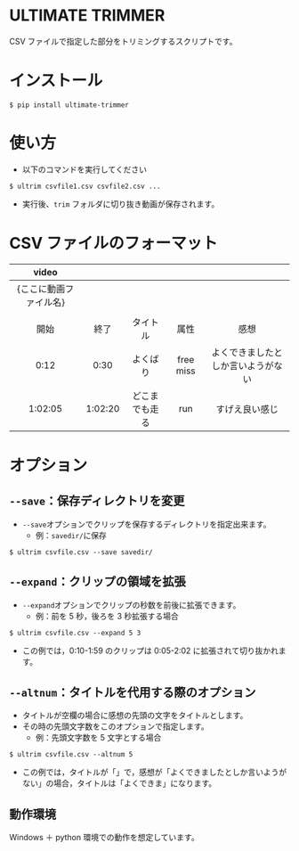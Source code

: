 # ULTIMATE TRIMMER

CSV ファイルで指定した部分をトリミングするスクリプトです。

# インストール
```
$ pip install ultimate-trimmer
```

# 使い方

- 以下のコマンドを実行してください

```
$ ultrim csvfile1.csv csvfile2.csv ...
```

- 実行後、`trim` フォルダに切り抜き動画が保存されます。

# CSV ファイルのフォーマット

|         video          |         |                |           |                                    |
| :--------------------: | :-----: | :------------: | :-------: | :--------------------------------: |
| {ここに動画ファイル名} |         |                |           |                                    |
|                        |         |                |           |                                    |
|          開始          |  終了   |    タイトル    |   属性    |                感想                |
|          0:12          |  0:30   |    よくばり    | free miss | よくできましたとしか言いようがない |
|        1:02:05         | 1:02:20 | どこまでも走る |    run    |           すげえ良い感じ           |

# オプション

## `--save`：保存ディレクトリを変更

- `--save`オプションでクリップを保存するディレクトリを指定出来ます。
  - 例：`savedir/`に保存

```
$ ultrim csvfile.csv --save savedir/
```

## `--expand`：クリップの領域を拡張

- `--expand`オプションでクリップの秒数を前後に拡張できます。
  - 例：前を 5 秒，後ろを 3 秒拡張する場合

```
$ ultrim csvfile.csv --expand 5 3
```

- この例では，0:10-1:59 のクリップは 0:05-2:02 に拡張されて切り抜かれます。

## `--altnum`：タイトルを代用する際のオプション

- タイトルが空欄の場合に感想の先頭の文字をタイトルとします。
- その時の先頭文字数をこのオプションで指定します。
  - 例：先頭文字数を 5 文字とする場合

```
$ ultrim csvfile.csv --altnum 5
```

- この例では，タイトルが「」で，感想が「よくできましたとしか言いようがない」の場合，タイトルは「よくできま」になります。

## 動作環境

Windows ＋ python 環境での動作を想定しています。
